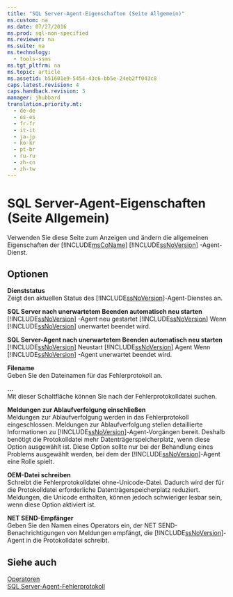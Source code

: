 ```yaml
---
title: "SQL Server-Agent-Eigenschaften (Seite Allgemein)"
ms.custom: na
ms.date: 07/27/2016
ms.prod: sql-non-specified
ms.reviewer: na
ms.suite: na
ms.technology: 
  - tools-ssms
ms.tgt_pltfrm: na
ms.topic: article
ms.assetid: b51601e9-5454-43c6-bb5e-24eb2ff043c8
caps.latest.revision: 4
caps.handback.revision: 3
manager: jhubbard
translation.priority.mt: 
  - de-de
  - es-es
  - fr-fr
  - it-it
  - ja-jp
  - ko-kr
  - pt-br
  - ru-ru
  - zh-cn
  - zh-tw
---
```

# SQL Server-Agent-Eigenschaften (Seite Allgemein)
Verwenden Sie diese Seite zum Anzeigen und ändern die allgemeinen Eigenschaften der [!INCLUDE[msCoName](../content/includes/msCoName_md.md)] [!INCLUDE[ssNoVersion](../content/includes/ssNoVersion_md.md)] -Agent-Dienst.  
  
## Optionen  
**Dienststatus**  
Zeigt den aktuellen Status des [!INCLUDE[ssNoVersion](../content/includes/ssNoVersion_md.md)]-Agent-Dienstes an.  
  
**SQL Server nach unerwartetem Beenden automatisch neu starten**  
[!INCLUDE[ssNoVersion](../content/includes/ssNoVersion_md.md)] -Agent neu gestartet [!INCLUDE[ssNoVersion](../content/includes/ssNoVersion_md.md)] Wenn [!INCLUDE[ssNoVersion](../content/includes/ssNoVersion_md.md)] unerwartet beendet wird.  
  
**SQL Server-Agent nach unerwartetem Beenden automatisch neu starten**  
[!INCLUDE[ssNoVersion](../content/includes/ssNoVersion_md.md)] Neustart [!INCLUDE[ssNoVersion](../content/includes/ssNoVersion_md.md)] Agent Wenn [!INCLUDE[ssNoVersion](../content/includes/ssNoVersion_md.md)] -Agent unerwartet beendet wird.  
  
**Filename**  
Geben Sie den Dateinamen für das Fehlerprotokoll an.  
  
**...**  
Mit dieser Schaltfläche können Sie nach der Fehlerprotokolldatei suchen.  
  
**Meldungen zur Ablaufverfolgung einschließen**  
Meldungen zur Ablaufverfolgung werden in das Fehlerprotokoll eingeschlossen. Meldungen zur Ablaufverfolgung stellen detaillierte Informationen zu [!INCLUDE[ssNoVersion](../content/includes/ssNoVersion_md.md)]-Agent-Vorgängen bereit. Deshalb benötigt die Protokolldatei mehr Datenträgerspeicherplatz, wenn diese Option ausgewählt ist. Diese Option sollte nur bei der Behandlung eines Problems ausgewählt werden, bei dem der [!INCLUDE[ssNoVersion](../content/includes/ssNoVersion_md.md)]-Agent eine Rolle spielt.  
  
**OEM-Datei schreiben**  
Schreibt die Fehlerprotokolldatei ohne\-Unicode-Datei. Dadurch wird der für die Protokolldatei erforderliche Datenträgerspeicherplatz reduziert. Meldungen, die Unicode enthalten, können jedoch schwieriger lesbar sein, wenn diese Option aktiviert ist.  
  
**NET SEND-Empfänger**  
Geben Sie den Namen eines Operators ein, der NET SEND-Benachrichtigungen von Meldungen empfängt, die [!INCLUDE[ssNoVersion](../content/includes/ssNoVersion_md.md)]-Agent in die Protokolldatei schreibt.  
  
## Siehe auch  
[Operatoren](../content/Operators.md)  
[SQL Server-Agent-Fehlerprotokoll](../content/SQL-Server-Agent-Error-Log.md)  
  
